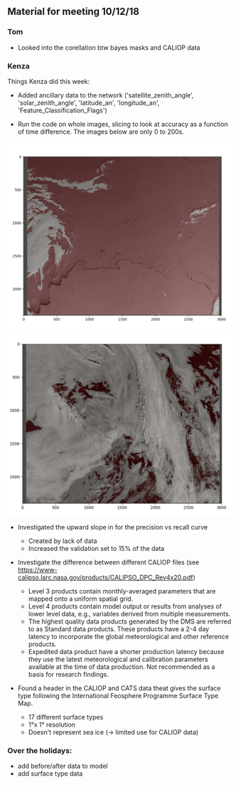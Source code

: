 ## Material for meeting 10/12/18

### Tom 

* Looked into the corellation btw bayes masks and CALIOP data

### Kenza 

Things Kenza did this week:
* Added ancillary data to the network ('satellite_zenith_angle', 'solar_zenith_angle', 'latitude_an', 'longitude_an', 'Feature_Classification_Flags') 

* Run the code on whole images, slicing to look at accuracy as a function of time difference. The images below are only 0 to 200s. 
<img src=/Images/mask1.png width="800"> 
<img src=/Images/mask2.png width="800"> 

* Investigated the upward slope in for the precision vs recall curve
  - Created by lack of data
  - Increased the validation set to 15% of the data

* Investigate the difference between different CALIOP files (see https://www-calipso.larc.nasa.gov/products/CALIPSO_DPC_Rev4x20.pdf)
  - Level 3 products contain monthly-averaged parameters that are mapped onto a uniform spatial grid.
  - Level 4 products contain model output or results from analyses of lower level data, e.g., variables derived from multiple     measurements.
  - The highest quality data products generated by the DMS are referred to as Standard data products. These products have a 2-4 day latency to incorporate the global meteorological and other reference products.
  - Expedited data product have a shorter production latency because they use the latest meteorological and calibration parameters available at the time of data production. Not recommended as a basis for research findings. 
  
* Found a header in the CALIOP and CATS data theat gives the surface type following the International Feosphere Programme Surface Type Map. 
  - 17 different surface types 
  - 1°x 1° resolution
  - Doesn't represent sea ice (-> limited use for CALIOP data) 
  
 
 ### Over the holidays:
 * add before/after data to model
 * add surface type data
 



